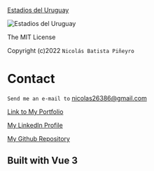 [Estadios del Uruguay](https://estadiosdeluruguay.netlify.app/)

![Estadios del Uruguay](https://res.cloudinary.com/dmnyy2q99/image/upload/v1732029881/centenario_h0dyfg.png)

The MIT License

Copyright (c)2022 `Nicolás Batista Piñeyro`

# Contact

`Send me an e-mail to` <nicolas26386@gmail.com>

[Link to My Portfolio](https://nicolas5746dev.vercel.app/)

[My LinkedIn Profile](https://www.linkedin.com/in/nicolasbatistadev/)

[My Github Repository](https://github.com/nicolas5746)

## Built with Vue 3
